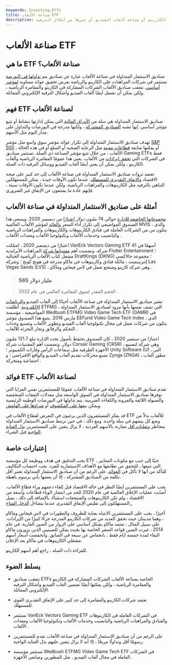 ```yaml
---
keywords: Investing,Etfs
title: صناعة الألعاب ETF
description: تستثمر صناديق الاستثمار المتداولة في صناعة الألعاب في الشركات التي تدر إيرادات من قطاع الكازينو أو صناعة ألعاب الفيديو أو غيرها من أشكال الترفيه.
---
```


# صناعة الألعاب ETF
## ما هي ETF صناعة الألعاب؟

صناديق الاستثمار المتداولة في صناعة الألعاب عبارة عن صناديق يتم [تداولها في البورصة](/etf) تستثمر في شركات المراهنات على الكازينو والرياضة بغرض تحقيق عوائد مساوية [لمؤشر أساسي](/marketindex). تتعقب صناديق الألعاب الشركات المشاركة في الكازينو والمقامرة الرياضية ، ولكن يمكن أن تشمل أيضًا ألعاب الفيديو وأشكال الترفيه الإلكتروني المماثلة.

## فهم ETF لصناعة الألعاب

صناديق الاستثمار المتداولة هي سلة من [الأوراق المالية](/security) التي يمكن إدارتها بنشاط أو تتبع مؤشر أساسي. إنها تشبه [الصناديق المشتركة](/mutualfund) ، ولكنها مدرجة في البورصات والتداول على مدار اليوم مثل الأسهم.

تهدف صناديق الاستثمار المتداولة إلى تكرار عوائد مؤشر سوق واسع مثل مؤشر [S&P 500](/sp500) ، أو يمكنها متابعة [قطاعات معينة](/sector-etf) مثل الرعاية الصحية أو السلع أو في هذه الحالة الألعاب ، من خلال تتبع مؤشر الصناعة ذي الصلة. تستثمر صناديق Gaming ETFs فقط في الشركات التي [تحقق إيرادات](/revenue) من الألعاب. يعني هذا عمومًا المقامرة الرياضية وألعاب الكازينو ، ولكن يمكن أن يعني أيضًا ألعاب الفيديو ووسائل الترفيه ذات الصلة.

تعتمد ثروات صناديق الاستثمار المتداولة في صناعة الألعاب إلى حد كبير على صحة الاقتصاد [والإنفاق التقديري للمستهلك](/discretionary-expense). عندما تكون الأوقات جيدة ، يمكن للمستهلكين التباهي بالترفيه مثل الكازينوهات والمراهنات الرياضية. ولكن عندما تكون الأوقات سيئة ، فإنهم عادة ما يمتنعون عن الإنفاق غير الضروري.

## أمثلة على صناديق الاستثمار المتداولة في صناعة الألعاب

[مجموعاتها الخاضعة للإدارة](/aum) حوالي 74 مليون دولار [اعتبارًا](/aum) من ديسمبر 2020. ويسعى هذا الصندوق المواضيعي إلى تكرار أداء السعر [والعائد](/yield) لمؤشر الألعاب العالمية MVIS ، والذي يتكون من من الشركات العاملة في فنادق الكازينوهات والكازينوهات والمراهنات الرياضية واليانصيب وخدمات الألعاب وتكنولوجيا الألعاب ومعدات الألعاب .

اعتبارًا من ديسمبر 2020 ، امتلكت VanEck Vectors Gaming ETF أسهمًا في 41 شركة. وتضمنت أهم [مقتنياتها شركة](/holdings) المراهنات الأيرلندية Flutter Entertainment ؛ مشغل كتاب الألعاب الرياضية الخيالية DraftKings (DKNG) ؛ مجموعة جالاكسي إنترتينمنت ، مالكة فنادق وكازينوهات في ماكاو مدرجة في هونج كونج ؛ وشركة Las Vegas Sands (LVS) ، وهي شركة كازينو ومنتجع تعمل في لاس فيغاس وماكاو .

> ### 565 مليار دولار

> الحجم المقدر لسوق المقامرة العالمي في عام 2022 .

>

تشير صناديق الاستثمار المتداولة في صناعة الألعاب أحيانًا إلى ألعاب الفيديو [والرياضات الإلكترونية](/esports). أطلقت ETFMG ، التي تصف نفسها بأنها مزود لصناديق الاستثمار المتداولة المواضيعية ، مؤسسة Wedbush ETFMG Video Game Tech ETF (GAMR) في مارس 2016. يتتبع هذا الصندوق مؤشر EEFund Video Game Tech Index ، الذي يتكون من شركات تعمل في مجال تكنولوجيا ألعاب الفيديو وتطوير الألعاب وتصنيع وحدات التحكم والرقائق وتجار التجزئة للألعاب .

اعتبارًا من سبتمبر 2020 ، كان الصندوق يحتفظ بأصول تحت الإدارة تبلغ 121.7 مليون دولار. وتضمنت أهم المقتنيات شركة Corsair Gaming (CRSR) ، وهي شركة لتصنيع الأجهزة الطرفية مثل سماعات الرأس وفأرات الكمبيوتر ؛ Unity Software (U) ، التي تصنع محركات تقديم ألعاب الفيديو والواقع الافتراضي ؛ و Zynga (ZNGA) ، مطور ألعاب اجتماعية ومتحركة .

## فوائد ETF لصناعة الألعاب

تقدم صناديق الاستثمار المتداولة في صناعة الألعاب عمومًا للمستثمرين نفس المزايا التي توفرها صناديق الاستثمار المتداولة في السوق الواسعة مثل معدلات النفقات المنخفضة والسيولة اللائقة والمرونة والكفاءة الضريبية. يتم تداولها في البورصات الوطنية الرئيسية ويمكن [بيعها على المكشوف](/shortsale) أو [شراؤها على الهامش](/buying-on-margin).

قد يفكر المستثمرون الذين يرغبون في التعرض لقطاع الألعاب في ETF للألعاب بدلاً من وضع كل بيضهم في سلة واحدة. ومع ذلك ، في حين ترتبط صناديق الاستثمار المتداولة بمخاطر [وتقلبات أقل](/volatility) مقارنة بالأسهم الفردية ، لا يزال يتعين على المستثمرين [بذل العناية الواجبة](/duediligence) قبل الشراء.

## إعتبارات خاصة

يجب التدقيق في هدف ووظيفة كل مؤسسة ETF ، جنبًا إلى جنب مع مكونات المعايير التي تتبعها ، للتحقق من تطابقها مع الأهداف الاستثمارية للفرد. يجب احتساب التكاليف للتأكد من أنها لا تأكل في [العوائد](/return). على الرغم من أن صناديق الاستثمار المتداولة تعتبر أقل تكلفة من الصناديق المشتركة ، إلا أن بعضها يأتي برسوم باهظة.

يجب على المستثمرين أيضًا النظر في حالة الاقتصاد قبل إلقاء دعمهم وراء قطاع الألعاب. أصابت عمليات الإغلاق العالمية في عام 2020 للحد من انتشار الوباء قطاعات واسعة من الاقتصاد ، ولم تكن الكازينوهات والمنتجعات استثناءً. بالإضافة إلى ذلك ، يميل المستهلكون إلى تقليص الإنفاق التقديري عندما يتضاءل [الدخل المتاح .](/disposableincome)

أخيرًا ، يجب على المستثمرين الانتباه بعناية للظروف والتطورات في لاس فيجاس وماكاو ، وهما مدينتان حيث تحقق العديد من شركات الكازينو المدرجة جزءًا كبيرًا من الإيرادات. على سبيل المثال ، تعتمد ماكاو بشكل أساسي على الزوار من الصين القارية. في عام 2014 ، غيرت الصين قواعد السفر الخاصة بها بحيث يمكن للصينيين الذين يزورون ماكاو البقاء لمدة خمسة أيام فقط ، بانخفاض عن سبعة في السابق. وانخفضت أسعار أسهم مشغلي الكازينوهات في ماكاو بعد الإعلان.

للقراءة ذات الصلة ، راجع أهم أسهم الكازينو.

## يسلط الضوء

- تتعقب صناديق ETFs الخاصة بصناعة الألعاب الشركات المشاركة في الكازينو والمقامرة الرياضية ، ولكن يمكنها أيضًا تضمين ألعاب الفيديو وأشكال الترفيه الإلكتروني المماثلة.

- تعتمد شركات الكازينو والمقامرة إلى حد كبير على الإنفاق التقديري القوي للمستهلك.

- تستثمر VanEck Vectors Gaming ETF في الشركات العاملة في الكازينوهات والفنادق والمراهنات الرياضية واليانصيب وخدمات الألعاب وتكنولوجيا الألعاب ومعدات الألعاب .

- على الرغم من أن صناديق الاستثمار المتداولة في صناعة الألعاب تقدم للمستثمرين رسومًا أقل وتداولًا مريحًا ، إلا أنه لا يزال يتعين عليهم بذل العناية الواجبة.

- تستثمر مؤسسة Wedbush ETFMG Video Game Tech ETF في الشركات العاملة في مجال ألعاب الفيديو ، مثل المطورين وصانعي الأجهزة .

